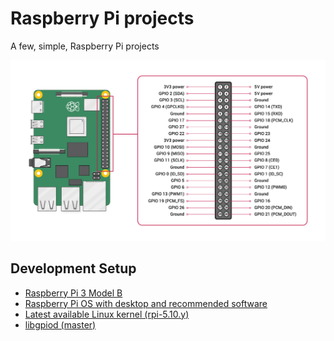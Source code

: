 # Raspberry Pi projects
A few, simple, Raspberry Pi projects
<p align="center">
  <img src="GPIO-Pinout-Diagram.png" width=800/>
</p>

## Development Setup
+ [Raspberry Pi 3 Model B](https://www.raspberrypi.org/products/raspberry-pi-3-model-b/?resellerType=home)
+ [Raspberry Pi OS with desktop and recommended software](https://downloads.raspberrypi.org/raspios_full_armhf/images/raspios_full_armhf-2020-12-04/2020-12-02-raspios-buster-armhf-full.zip)
+ [Latest available Linux kernel (rpi-5.10.y)](https://github.com/raspberrypi/linux/tree/rpi-5.10.y)
+ [libgpiod (master)](https://git.kernel.org/pub/scm/libs/libgpiod/libgpiod.git/tree/?h=master)
